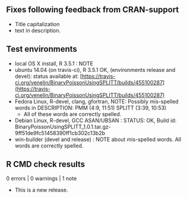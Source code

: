 ## Fixes following feedback from CRAN-support

* Title capitalization
* text in description.

## Test environments
* local OS X install, R 3.5.1 : NOTE
* ubuntu 14.04 (on travis-ci), R 3.5.1 OK, (environments release and devel): status available at: [https://travis-ci.org/venelin/BinaryPoissonUsingSPLITT/builds/455100287](https://travis-ci.org/venelin/BinaryPoissonUsingSPLITT/builds/455100287)
* Fedora Linux, R-devel, clang, gfortran, NOTE: Possibly mis-spelled words in DESCRIPTION:
  PMM (4:9, 11:51)
  SPLITT (3:39, 10:53)
    - All of these words are correctly spelled.
* Debian Linux, R-devel, GCC ASAN/UBSAN : STATUS: OK, Build id: BinaryPoissonUsingSPLITT_1.0.1.tar.gz-9ff51de9fc51458390ff1cb302c13b2b
* win-builder (devel and release) : NOTE about mis-spelled words. All words are correctly spelled.

## R CMD check results

0 errors | 0 warnings | 1 note

* This is a new release.


